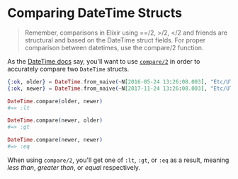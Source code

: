 # Comparing DateTime Structs

> Remember, comparisons in Elixir using ==/2, >/2, </2 and friends are
> structural and based on the DateTime struct fields. For proper comparison
> between datetimes, use the compare/2 function.

As the [DateTime docs](https://hexdocs.pm/elixir/DateTime.html) say, you'll
want to use [`compare/2`](https://hexdocs.pm/elixir/DateTime.html#compare/2)
in order to accurately compare two `DateTime` structs.

```elixir
{:ok, older} = DateTime.from_naive(~N[2016-05-24 13:26:08.003], "Etc/UTC")
{:ok, newer} = DateTime.from_naive(~N[2017-11-24 13:26:08.003], "Etc/UTC")

DateTime.compare(older, newer)
#=> :lt

DateTime.compare(newer, older)
#=> :gt

DateTime.compare(newer, newer)
#=> :eq
```

When using `compare/2`, you'll get one of `:lt`, `:gt`, or `:eq` as a
result, meaning _less than_, _greater than_, or _equal_ respectively.
